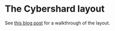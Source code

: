 # The Cybershard layout

See [this blog post](https://www.jonashietala.se/blog/2024/11/26/the_current_cybershard_layout/) for a walkthrough of the layout.
